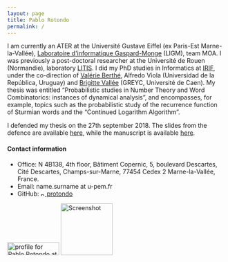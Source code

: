```yaml
---
layout: page
title: Pablo Rotondo
permalink: /
---
```



 I am currently an ATER at the Université Gustave Eiffel (ex Paris-Est Marne-la-Vallée), [Laboratoire d'informatique Gaspard-Monge][ligm] (LIGM), team MOA.  I was previously a post-doctoral researcher at the Université de Rouen (Normandie), laboratory [LITIS][litis].
 I did my PhD studies in Informatics at [IRIF][irif], under the co-direction of [Valérie Berthé][valerie], Alfredo Viola (Universidad de la República, Uruguay) and [Brigitte Vallée][brigitte] (GREYC, Université de Caen). My thesis was entitled “Probabilistic studies in Number Theory and Word Combinatorics: instances of dynamical analysis”, and encompasses, for example, topics such as the probabilistic study of the recurrence function of Sturmian words and the “Continued Logarithm Algorithm”. 


 I defended my thesis on the 27th september 2018. The slides from the defence are available <a href="https://www.irif.fr/_media/users/rotondo/slides_defence.pdf">here</a>, while the manuscript is available <a href="https://www.irif.fr/_media/users/rotondo/these-rotondo.pdf" rel="nofollow">here</a>. 
 
 
 
[brigitte]: https://vallee.users.greyc.fr/
[valerie]:   https://www.irif.univ-paris-diderot.fr/~berthe/
[litis]: http://www.litislab.eu/
[ligm]: http://ligm.u-pem.fr/accueil/
[irif]: https://www.irif.univ-paris-diderot.fr/

<p>
 
<section>
<h4>Contact information</h4>
<ul >
<li>Office: N 4B138, 4th floor, Bâtiment Copernic, 5, boulevard Descartes, Cité Descartes, Champs-sur-Marne, 77454 Cedex 2 Marne-la-Vallée, France.
</li>
<!--<li>Email: name.surname at univ-rouen.fr-->
<li>Email: name.surname at u-pem.fr
</li>
<li>GitHub: <a href="https://github.com/PRotondo" >
<img src="https://assets.github.com/images/icons/emoji/octocat.png" width="10px" alt="profile for Pablo Rotondo at GitHub" >
protondo</a></li>

</ul>
</section>


<p>
<a href="http://math.stackexchange.com/users/22121/pablo-rotondo"><img src="http://math.stackexchange.com/users/flair/22121.png?theme=dark" alt="profile for Pablo Rotondo at Mathematics Stack Exchange, Q&amp;A for people studying math at any level and professionals in related fields" title="profile for Pablo Rotondo at Mathematics Stack Exchange, Q&amp;A for people studying math at any level and professionals in related fields" height="30" width="120"></a>
<a href="http://paulrs.wordpress.com/" rel="nofollow" class="url" >
										<img src="http://s.wordpress.com/mshots/v1/http%3A%2F%2Fpaulrs.wordpress.com%2F?h=415" alt="Screenshot" width="120"></a>


